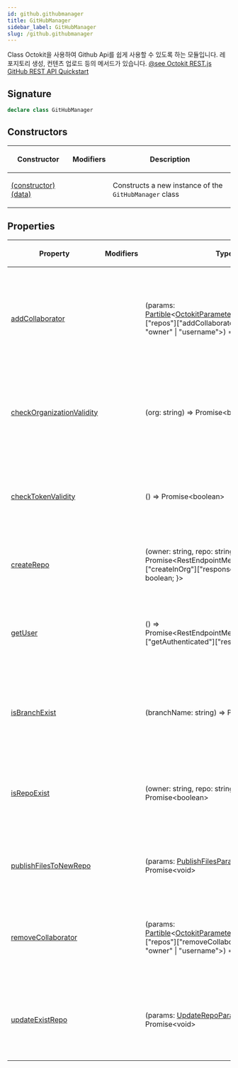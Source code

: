 ```yaml
---
id: github.githubmanager
title: GitHubManager
sidebar_label: GitHubManager
slug: /github.githubmanager
---
```






 Class Octokit을 사용하여 Github Api를 쉽게 사용할 수 있도록 하는 모듈입니다. 레포지토리 생성, 컨텐츠 업로드 등의 메서드가 있습니다. [@see Octokit REST.js](https://octokit.github.io/rest.js/) [GitHub REST API Quickstart](https://docs.github.com/en/rest/quickstart)

## Signature

```typescript
declare class GitHubManager 
```

## Constructors

<table><thead><tr><th>

Constructor


</th><th>

Modifiers


</th><th>

Description


</th></tr></thead>
<tbody><tr><td>

[(constructor)(data)](./github.githubmanager._constructor_)


</td><td>


</td><td>

Constructs a new instance of the `GitHubManager` class


</td></tr>
</tbody></table>

## Properties

<table><thead><tr><th>

Property


</th><th>

Modifiers


</th><th>

Type


</th><th>

Description


</th></tr></thead>
<tbody><tr><td>

[addCollaborator](./github.githubmanager.addcollaborator)


</td><td>


</td><td>

(params: [Partible](./github.partible)&lt;[OctokitParameterType](./github.octokitparametertype)&lt;Octokit["rest"]["repos"]["addCollaborator"]&gt;, "repo" \| "owner" \| "username"&gt;) =&gt; Promise&lt;void&gt;


</td><td>

레포지토리에 협력할 팀원(collaborator)을 추가하는 메소드입니다. [@see GitHub API - Add a repository collaborator](https://docs.github.com/en/rest/collaborators/collaborators?apiVersion=2022-11-28#add-a-repository-collaborator)


</td></tr>
<tr><td>

[checkOrganizationValidity](./github.githubmanager.checkorganizationvalidity)


</td><td>


</td><td>

(org: string) =&gt; Promise&lt;boolean&gt;


</td><td>

유효한 조직(Organization)인지 확인하는 메소드입니다. [@see GitHub API - Get an organization](https://docs.github.com/en/rest/orgs/orgs?apiVersion=2022-11-28)


</td></tr>
<tr><td>

[checkTokenValidity](./github.githubmanager.checktokenvalidity)


</td><td>


</td><td>

() =&gt; Promise&lt;boolean&gt;


</td><td>

유효한 토큰인지 확인하는 메소드입니다. [@see GitHub API - Get the authenticated app](https://docs.github.com/en/rest/apps/apps?apiVersion=2022-11-28#get-the-authenticated-app)


</td></tr>
<tr><td>

[createRepo](./github.githubmanager.createrepo)


</td><td>


</td><td>

(owner: string, repo: string) =&gt; Promise&lt;RestEndpointMethodTypes["repos"]["createInOrg"]["response"]["data"] &amp; \{ isOrg: boolean; \}&gt;


</td><td>

새로운 레포지토리를 생성하는 메소드입니다.


</td></tr>
<tr><td>

[getUser](./github.githubmanager.getuser)


</td><td>


</td><td>

() =&gt; Promise&lt;RestEndpointMethodTypes["users"]["getAuthenticated"]["response"]["data"]&gt;


</td><td>

인증된 유지의 정보를 조회하는 메소드입니다. [@see GitHub API - Get the authenticated app](https://docs.github.com/en/rest/users/users?apiVersion=2022-11-28#get-the-authenticated-user)


</td></tr>
<tr><td>

[isBranchExist](./github.githubmanager.isbranchexist)


</td><td>


</td><td>

(branchName: string) =&gt; Promise&lt;boolean&gt;


</td><td>

브랜치가 존재하는지 확인하는 메소드입니다. [@see GitHub API - Get a branch](https://docs.github.com/ko/rest/branches/branches?apiVersion=2022-11-28#get-a-branch)


</td></tr>
<tr><td>

[isRepoExist](./github.githubmanager.isrepoexist)


</td><td>


</td><td>

(owner: string, repo: string) =&gt; Promise&lt;boolean&gt;


</td><td>

레포지토리가 존재하는지 확인하는 메소드입니다. [@see @see GitHub API - Get a repository](https://docs.github.com/ko/rest/repos/repos?apiVersion=2022-11-28#get-a-repository)


</td></tr>
<tr><td>

[publishFilesToNewRepo](./github.githubmanager.publishfilestonewrepo)


</td><td>


</td><td>

(params: [PublishFilesParams](./github.publishfilesparams)) =&gt; Promise&lt;void&gt;


</td><td>

새로운 레포지토리에 파일을 게시하는 메소드입니다.


</td></tr>
<tr><td>

[removeCollaborator](./github.githubmanager.removecollaborator)


</td><td>


</td><td>

(params: [Partible](./github.partible)&lt;[OctokitParameterType](./github.octokitparametertype)&lt;Octokit["rest"]["repos"]["removeCollaborator"]&gt;, "repo" \| "owner" \| "username"&gt;) =&gt; Promise&lt;void&gt;


</td><td>

레포지토리에 팀원를 제거하는 메소드입니다. [@see GitHub API - Remove a repository collaborator](https://docs.github.com/en/rest/collaborators/collaborators?apiVersion=2022-11-28#remove-a-repository-collaborator)


</td></tr>
<tr><td>

[updateExistRepo](./github.githubmanager.updateexistrepo)


</td><td>


</td><td>

(params: [UpdateRepoParams](./github.updaterepoparams)) =&gt; Promise&lt;void&gt;


</td><td>

기존 레포지토리에 지정된 브랜치로 내용을 업로드(push)해주는 메소드입니다.


</td></tr>
</tbody></table>

